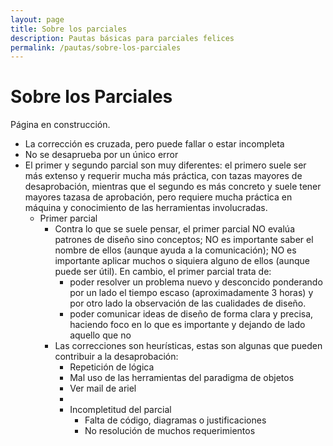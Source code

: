 ```yaml
---
layout: page
title: Sobre los parciales
description: Pautas básicas para parciales felices
permalink: /pautas/sobre-los-parciales
---
```


# Sobre los Parciales

Página en construcción.

<!-- -->
  - La corrección es cruzada, pero puede fallar o estar incompleta
  - No se desaprueba por un único error
  - El primer y segundo parcial son muy diferentes: el primero suele ser más extenso y requerir mucha más práctica, con tazas mayores de desaprobación, mientras que el segundo es más concreto y suele tener mayores tazasa de aprobación, pero requiere mucha práctica en máquina y conocimiento de las herramientas involucradas.
    - Primer parcial
      - Contra lo que se suele pensar, el primer parcial NO evalúa patrones de diseño sino conceptos; NO es importante saber el nombre de ellos (aunque ayuda a la comunicación); NO es importante aplicar muchos o siquiera alguno de ellos (aunque puede ser útil). En cambio, el primer parcial trata de:
        - poder resolver un problema nuevo y desconcido ponderando por un lado el tiempo escaso (aproximadamente 3 horas) y por otro lado la observación de las cualidades de diseño.
        - poder comunicar ideas de diseño de forma clara y precisa, haciendo foco en lo que es importante y dejando de lado aquello que no
      - Las correcciones son heurísticas, estas son algunas que pueden
      contribuir a la desaprobación:
        - Repetición de lógica
        - Mal uso de las herramientas del paradigma de objetos
        - Ver mail de ariel
        -
        - Incompletitud del parcial
          - Falta de código, diagramas o justificaciones
          - No resolución de muchos requerimientos
